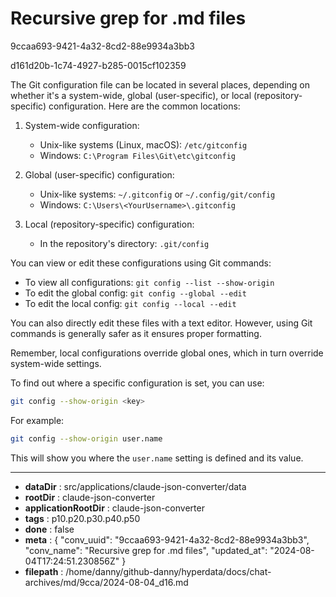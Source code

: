 # Recursive grep for .md files

9ccaa693-9421-4a32-8cd2-88e9934a3bb3

d161d20b-1c74-4927-b285-0015cf102359

 The Git configuration file can be located in several places, depending on whether it's a system-wide, global (user-specific), or local (repository-specific) configuration. Here are the common locations:

1. System-wide configuration:
   - Unix-like systems (Linux, macOS): `/etc/gitconfig`
   - Windows: `C:\Program Files\Git\etc\gitconfig`

2. Global (user-specific) configuration:
   - Unix-like systems: `~/.gitconfig` or `~/.config/git/config`
   - Windows: `C:\Users\<YourUsername>\.gitconfig`

3. Local (repository-specific) configuration:
   - In the repository's directory: `.git/config`

You can view or edit these configurations using Git commands:

- To view all configurations: `git config --list --show-origin`
- To edit the global config: `git config --global --edit`
- To edit the local config: `git config --local --edit`

You can also directly edit these files with a text editor. However, using Git commands is generally safer as it ensures proper formatting.

Remember, local configurations override global ones, which in turn override system-wide settings.

To find out where a specific configuration is set, you can use:

```bash
git config --show-origin <key>
```

For example:

```bash
git config --show-origin user.name
```

This will show you where the `user.name` setting is defined and its value.

---

* **dataDir** : src/applications/claude-json-converter/data
* **rootDir** : claude-json-converter
* **applicationRootDir** : claude-json-converter
* **tags** : p10.p20.p30.p40.p50
* **done** : false
* **meta** : {
  "conv_uuid": "9ccaa693-9421-4a32-8cd2-88e9934a3bb3",
  "conv_name": "Recursive grep for .md files",
  "updated_at": "2024-08-04T17:24:51.230856Z"
}
* **filepath** : /home/danny/github-danny/hyperdata/docs/chat-archives/md/9cca/2024-08-04_d16.md